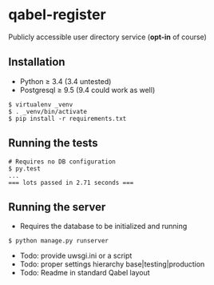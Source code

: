 # qabel-register

Publicly accessible user directory service (**opt-in** of course)

## Installation

* Python ≥ 3.4 (3.4 untested)
* Postgresql ≥ 9.5 (9.4 could work as well)

```
$ virtualenv _venv
$ . _venv/bin/activate
$ pip install -r requirements.txt
```

## Running the tests

```
# Requires no DB configuration
$ py.test
...
=== lots passed in 2.71 seconds ===
```

## Running the server

* Requires the database to be initialized and running

```
$ python manage.py runserver
```

* Todo: provide uwsgi.ini or a script
* Todo: proper settings hierarchy base|testing|production
* Todo: Readme in standard Qabel layout